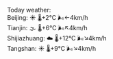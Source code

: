 Today weather:  
Beijing: ☀️   🌡️+2°C 🌬️←4km/h  
Tianjin: 🌫  🌡️+6°C 🌬️↖4km/h  
Shijiazhuang: ☁️   🌡️+12°C 🌬️↘4km/h  
Tangshan: ☀️   🌡️+9°C 🌬️↘4km/h  
